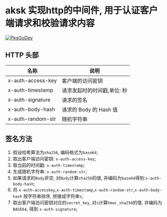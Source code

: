 # aksk 实现http的中间件, 用于认证客户端请求和校验请求内容

[![PkgGoDev](https://pkg.go.dev/badge/github.com/qingtao/aksk/v2)](https://pkg.go.dev/github.com/qingtao/aksk/v2)

## HTTP 头部

| 名称              | 说明                        |
| ----------------- | --------------------------- |
| x-auth-access-key | 客户端的访问密钥            |
| x-auth-timestamp  | 请求发起时的时间戳,单位: 秒 |
| x-auth-signature  | 请求的签名                  |
| x-auth-body-hash  | 请求的 Body 的 Hash 值      |
| x-auth-random-str | 随机字符串                  |

## 签名方法

1. 假设哈希算法为`sha256`, 编码格式为`base64`;
2. 取出客户端访问密钥: `x-auth-access-key`;
3. 取当前的时间戳: `x-auth-timestamp`;
4. 生成随机字符串: `x-auth-random-str`;
5. 如果请求的`Body`非空, 对`Body`计算`sha256`的值, 并编码为`base64`得到:`x-auth-body-hash`;
6. 将 `x-auth-accesskey`,`x-auth-timestamp`,`x-auth-random-str`,`x-auth-body-hash` 按字符串排序, 拼接成字符串`s`;
7. 取出客户端访问密钥对应的`secret_key`, 对`s`计算`hmac_sha256`的值, 并编码为`BASE64`, 得到 `x-auth-signature`;
